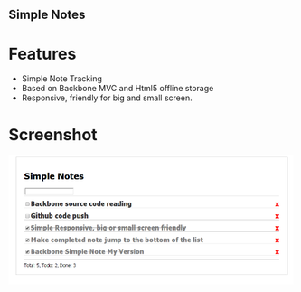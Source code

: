 


Simple Notes
-------


# Features #
  * Simple Note Tracking
  * Based on Backbone MVC and  Html5 offline storage 
  * Responsive, friendly for big and small screen.
  
# Screenshot #
![SimpleNotes Screenshot](simplenotes.png)
